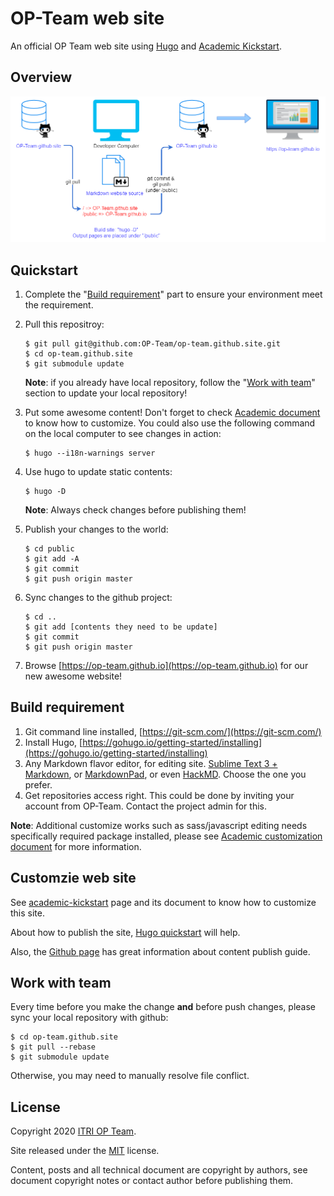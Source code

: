 # OP-Team web site

An official OP Team web site using [Hugo](https://gohugo.io/) and [Academic Kickstart](https://sourcethemes.com/academic/).

## Overview
![img](docs/images/website-deploy-flow.png)

## Quickstart

1. Complete the "[Build requirement](#build-requirement)" part to ensure your environment meet the requirement.
2. Pull this repositroy:
	```=shell
	$ git pull git@github.com:OP-Team/op-team.github.site.git
	$ cd op-team.github.site
	$ git submodule update
	```
   **Note**: if you already have local repository, follow the "[Work with team](#work-with-team)" section to update your local repository!

3. Put some awesome content! Don't forget to check [Academic document](https://sourcethemes.com/academic/docs/get-started/) to know how to customize. 
You could also use the following command on the local computer to see changes in action:
	```=shell
	$ hugo --i18n-warnings server
	```
4. Use hugo to update static contents:
	```=shell
	$ hugo -D
	```
   **Note**: Always check changes before publishing them!

5. Publish your changes to the world:
	```=shell
	$ cd public
	$ git add -A
	$ git commit
	$ git push origin master
	```

6. Sync changes to the github project:
	```=shell
	$ cd ..
	$ git add [contents they need to be update]
	$ git commit
	$ git push origin master
	```
7. Browse [https://op-team.github.io](https://op-team.github.io) for our new awesome website!

## Build requirement
1. Git command line installed, [https://git-scm.com/](https://git-scm.com/)
2. Install Hugo, [https://gohugo.io/getting-started/installing](https://gohugo.io/getting-started/installing)
3. Any Markdown flavor editor, for editing site. [Sublime Text 3 + Markdown](https://www.itread01.com/content/1515506209.html), or [MarkdownPad](http://markdownpad.com/), or even [HackMD](https://hackmd.io/). Choose the one you prefer.
4. Get repositories access right. This could be done by inviting your account from OP-Team. Contact the project admin for this.

**Note**: Additional customize works such as sass/javascript editing needs specifically required package installed, please see [Academic customization document](https://sourcethemes.com/academic/docs/customization/) for more information.

## Customzie web site

See [academic-kickstart](https://github.com/sourcethemes/academic-kickstart) page and its document to know how to customize this site.

About how to publish the site, [Hugo quickstart](https://gohugo.io/getting-started/quick-start/) will help.

Also, the [Github page](https://pages.github.com/) has great information about content publish guide. 


## Work with team

Every time before you make the change __and__ before push changes, please sync your local repository with github:
```=shell
$ cd op-team.github.site
$ git pull --rebase
$ git submodule update

```
Otherwise, you may need to manually resolve file conflict.


## License

Copyright 2020 [ITRI OP Team](https://itri.org.tw).

Site released under the [MIT](https://github.com/OP-TEAM/op-team.github.io/blob/master/LICENSE.md) license.

Content, posts and all technical document are copyright by authors, see document copyright notes or contact author before publishing them.


